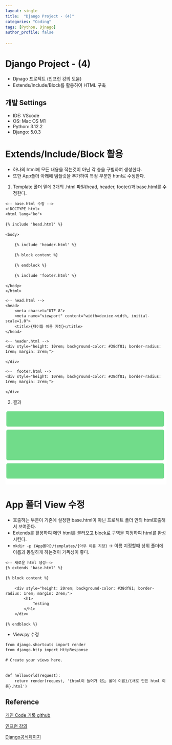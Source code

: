 ```yaml
---
layout: single
title:  "Django Project - (4)"
categories: "Coding"
tags: [Python, Djnago]
author_profile: false

---
```


# Django Project - (4)

- Djnago 프로젝트 (인프런 강의 도움)
- Extends/Include/Block를 활용하여 HTML 구축

## 개발 Settings
- IDE: VScode
- OS: Mac OS M1
- Python: 3.12.2
- Django: 5.0.3

# Extends/Include/Block 활용
   - 하나의 html에 모든 내용을 적는것이 아닌 각 층을 구별하여 생성한다.
   - 또한 App폴더 아래에 템플릿을 추가하여 특정 부분만 html로 수정한다.

   1. Template 폴더 밑에 3개의 .html 파일(head, header, footer)과 base.html를 수정한다.


```
<-- base.html 수정 -->
<!DOCTYPE html>
<html lang="ko">

{% include 'head.html' %}

<body>

    {% include 'header.html' %}

    {% block content %}

    {% endblock %}
   
    {% include 'footer.html' %}

</body>
</html>
```

```
<-- head.html -->
<head>
    <meta charset="UTF-8">
    <meta name="viewport" content="width=device-width, initial-scale=1.0">
    <title>{타이틀 이름 지정}</title>
</head>
```

```
<-- header.html -->
<div style="height: 10rem; background-color: #38df81; border-radius: 1rem; margin: 2rem;">

</div>
```

```
<--  footer.html -->
<div style="height: 10rem; background-color: #38df81; border-radius: 1rem; margin: 2rem;">
        
</div>
```

   2. 결과 

![image-20240320193110107](/images/2024-02-20-Django_Infleran_4/image-20240320193110107.png)


# App 폴더 View 수정
   - 호출하는 부분이 기존에 설정한 base.html이 아닌 프로젝트 폴더 안의 html호출해서 보여준다.
   - Extends를 활용하여 메인 html를 불러오고 block로 구역을 지정하여 html를 완성 시킨다.
   - `mkdir -p {App폴더}/templates/{아무 이름 지정}` -> 이름 지정할때 상위 폴더에 이름과 동일하게 하는것이 가독성이 좋다.

```
<-- 새로운 html 생성-->
{% extends 'base.html' %}

{% block content %}

    <div style="height: 20rem; background-color: #38df81; border-radius: 1rem; margin: 2rem;">
        <h1>
            Testing
        </h1>
    </div>

{% endblock %}
```

   - View.py 수정

```
from django.shortcuts import render
from django.http import HttpResponse

# Create your views here.


def helloworld(request):
    return render(request, '{html이 들어가 있는 폴더 이름}/{새로 만든 html 이름}.html')
```



## Reference

[개인 Code 기록 github](https://github.com/chusonghyeon/Django_Project)

[인프런 강의](https://www.inflearn.com/course/%EC%9E%A5%EA%B3%A0-%ED%95%80%ED%84%B0%EB%A0%88%EC%8A%A4%ED%8A%B8/dashboard)

[Django공식페이지](https://www.djangoproject.com/)